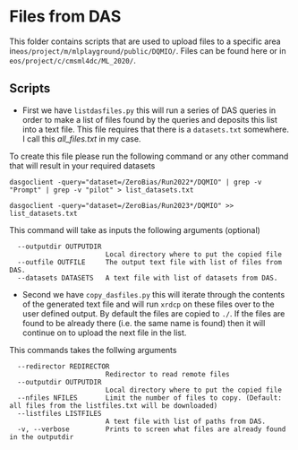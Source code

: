# Files from DAS

This folder contains scripts that are used to upload files to a specific area in`eos/project/m/mlplayground/public/DQMIO/`. Files can be found here or in  `eos/project/c/cmsml4dc/ML_2020/`.

## Scripts

- First we have `listdasfiles.py` this will run a series of DAS queries in order to make a list of files found by the queries and deposits this list into a text file. This file requires that there is a `datasets.txt` somewhere. I call this *all_files.txt* in my case.

To create this file please run the following command or any other command that will result in your required datasets 

```shell
dasgoclient -query="dataset=/ZeroBias/Run2022*/DQMIO" | grep -v "Prompt" | grep -v "pilot" > list_datasets.txt 

dasgoclient -query="dataset=/ZeroBias/Run2023*/DQMIO" >> list_datasets.txt
```
This command will take as inputs the following arguments (optional)
```shell
  --outputdir OUTPUTDIR
                        Local directory where to put the copied file
  --outfile OUTFILE     The output text file with list of files from DAS.
  --datasets DATASETS   A text file with list of datasets from DAS.
```

- Second we have `copy_dasfiles.py` this will iterate through the contents of the generated text file and will run `xrdcp` on these files over to the user defined output. By default the files are copied to `./`. If the files are found to be already there (i.e. the same name is found) then it will continue on to upload the next file in the list.

This commands takes the follwing arguments

```shell
  --redirector REDIRECTOR
                        Redirector to read remote files
  --outputdir OUTPUTDIR
                        Local directory where to put the copied file
  --nfiles NFILES       Limit the number of files to copy. (Default: all files from the listfiles.txt will be downloaded)
  --listfiles LISTFILES
                        A text file with list of paths from DAS.
  -v, --verbose         Prints to screen what files are already found in the outputdir
```